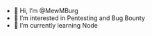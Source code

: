- 👋 Hi, I’m @MewMBurg
- 👀 I’m interested in Pentesting and Bug Bounty
- 🌱 I’m currently learning Node

<!---
MewMBurg/MewMBurg is a ✨ special ✨ repository because its `README.md` (this file) appears on your GitHub profile.
You can click the Preview link to take a look at your changes.
--->

